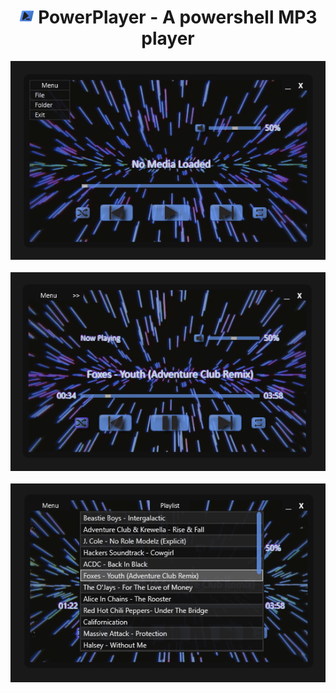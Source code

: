 <h1 align="center"><img src="https://github.com/illsk1lls/PowerPlayer/blob/main/resources/Icon.png?raw=true"> PowerPlayer - A powershell MP3 player</h1>
<p align="center"><img src="https://github.com/illsk1lls/PowerPlayer/blob/main/.readme/player-screenshot-menu.png?raw=true"><br><br>
<img src="https://github.com/illsk1lls/PowerPlayer/blob/main/.readme/player-screenshot.png?raw=true"><br><br>
<img src="https://github.com/illsk1lls/PowerPlayer/blob/main/.readme/player-screenshot-playlist.png?raw=true"></p>
